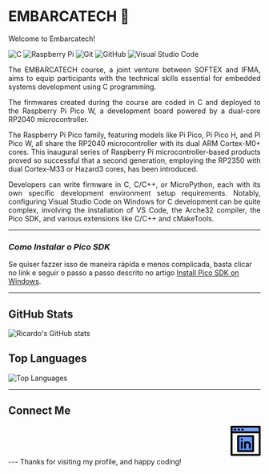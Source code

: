 # EMBARCATECH 👋

Welcome to Embarcatech! 

![C](https://img.shields.io/badge/c-%2300599C.svg?style=for-the-badge&logo=c&logoColor=white)
![Raspberry Pi](https://img.shields.io/badge/-Raspberry_Pi-C51A4A?style=for-the-badge&logo=Raspberry-Pi)
![Git](https://img.shields.io/badge/git-%23F05033.svg?style=for-the-badge&logo=git&logoColor=white)
![GitHub](https://img.shields.io/badge/github-%23121011.svg?style=for-the-badge&logo=github&logoColor=white)
![Visual Studio Code](https://img.shields.io/badge/Visual%20Studio%20Code-0078d7.svg?style=for-the-badge&logo=visual-studio-code&logoColor=white)

<div align="justify">
The EMBARCATECH course, a joint venture between SOFTEX and IFMA, aims to equip participants with the technical skills essential for embedded systems development using C programming.

The firmwares created during the course are coded in C and deployed to the Raspberry Pi Pico W, a development board powered by a dual-core RP2040 microcontroller.

The Raspberry Pi Pico family, featuring models like Pi Pico, Pi Pico H, and Pi Pico W, all share the RP2040 microcontroller with its dual ARM Cortex-M0+ cores. This inaugural series of Raspberry Pi microcontroller-based products proved so successful that a second generation, employing the RP2350 with dual Cortex-M33 or Hazard3 cores, has been introduced.

Developers can write firmware in C, C/C++, or MicroPython, each with its own specific development environment setup requirements. Notably, configuring Visual Studio Code on Windows for C development can be quite complex, involving the installation of VS Code, the Arche32 compiler, the Pico SDK, and various extensions like C/C++ and cMakeTools.

</div>

---

### *Como Instalar o Pico SDK*
Se quiser fazzer isso de maneira rápida e menos complicada, basta clicar no link e seguir o passo a passo descrito no artigo <a href="https://www.raspberrypi.com/news/raspberry-pi-pico-windows-installer/">Install Pico SDK on Windows<a>.

---
## GitHub Stats
![Ricardo's GitHub stats](https://github-readme-stats.vercel.app/api?username=higo-ricardo&show_icons=true&theme=radical)

## Top Languages
![Top Languages](https://github-readme-stats.vercel.app/api/top-langs/?username=higo-ricardo&layout=compact&theme=radical)

---
## Connect Me
 <div align="right">
  <a href="https://www.linkedin.com/in/higomelo/"> <img src="https://github.com/higo-ricardo/EMBARCATECH/blob/main/images/linkedin.png" width= "60" height= "60"> </a>
 </div> 
--- 
Thanks for visiting my profile, and happy coding!

